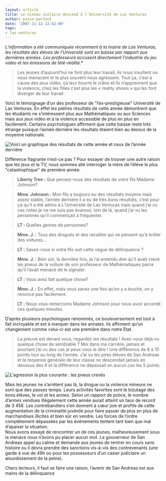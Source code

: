 ```yaml
---
layout: article
title: Le niveau scolaire descend à l’Université de Las Venturas
author: passe-partout
date: '2007-11-12 22:42:00'
tags:
- las-venturas
---
```


_L’information a été communiquée récemment à la mairie de Las Venturas, les résultats des élèves de l’Université sont en baisse par rapport aux dernières années. Les professeurs accusent directement l’industrie du jeu vidéo et les émissions de télé-réalité._\*

> Les jeunes d’aujourd’hui ne font plus leur travail, ils nous insultent ou nous menacent et le plus souvent nous agressent. Tout ça, c’est à cause des jeux vidéo, ça leur bourre le crâne et ils n’apprennent que la violence, chez les filles c’est plus les « reality shows » qui les font diverger de leur travail .

Voici le témoignage d’un des professeur de "l’ex-prestigieuse" Université de Las Venturas. En effet les piètres résultats de cette année démontrent que les étudiants ne s’intéressent plus aux Mathématiques ou aux Sciences mais aux jeux vidéo et à la violence accessible de plus en plus en facilement. Certains psychologues affirment que cette baisse reste très étrange puisque l’année dernière les résultats étaient bien au dessus de la moyenne nationale.

![Voici un graphique des résultats de cette année et ceux de l’année dernière]()

Différence flagrante n’est-ce pas ? Pour essayer de trouver une autre raison que les jeux et la TV, nous sommes allé interroger la mère de l’élève le plus "catastrophique" de première année.

> **Liberty Tree :** Que pensez-vous des résultats de votre fils Madame Johnson?

> **Mme. Johnson :** Mon fils a toujours eu des résultats moyens mais assez stable, l’année dernière il a eu de très bons résultats, c’est pour ça qu’il a été admis à L’Université de Las Venturas mais quand j’ai vu ces notes je ne me suis pas évanoui, loin de là, quand j’ai vu les personnes qu'il commençait à fréquenter.

> **LT :** Quelles genres de personnes?

> **Mme. J. :** Tous des drogués et des racailles qui ne pensent qu’à brûler des voitures...

> **LT :** Savez-vous si votre fils suit cette vague de délinquance ?

> **Mme. J. :** Bien sûr, la dernière fois, je l’ai entendu dire qu’il avait crevé les pneus de la voiture de son professeur de Mathématiques parce qu’il l’avait menacé de le signaler.

> **LT :** Vous avez fait quelque chose?

> **Mme. J. :** En effet, mais vous savez une fois qu’on y a touché, on y renonce pas facilement.

> **LT :** Nous vous remercions Madame Johnson pour nous avoir accordé ces quelques minutes.

D’après plusieurs psychologues renommés, ce bouleversement est tout à fait incroyable et est à marquer dans les annales. Ils affirment qu’un changement comme celui-ci est une première dans notre Etat.

> La preuve est devant vous, regardez les résultats ! Avez-vous déjà vu quelque chose de semblable ? Moi dans ma carrière, jamais et pourtant j’ai vu des cas je peux vous le dire ! Une différence de 8 à 10 points tout au long de l’année. J’ai vu les pires élèves de San Andreas et la moyenne générale de leur classe ne descendait jamais en dessous des 9 et la différence ne dépassait en aucun cas les 5 points.

![L’agression la plus courante : les pneus crevés]()

Mais les jeunes ne s’arrêtent pas là, la drogue ou la violence mineure ne sont que des passes temps. Leurs activités favorites sont le bizutage des bons élèves, le vol et les armes. Selon un rapport de police, le nombre d’armes vendues illégalement cette année aurait atteint un taux de record de 3 458. Les contrebandiers s’en donnent à cœur joie et profite de cette augmentation de la criminalité juvénile pour faire passer de plus en plus de marchandises illicites et bien sûr en vendre. Les forces de l’ordre complètement dépassées par les événements tentent tant bien que mal d’apaiser la situation.  
Nous avons essayé de rencontrer un de ces jeunes, malheureusement sous la menace nous n’avons pu placer aucun mot. Le gouverneur de San Andreas appel au calme et demande aux jeunes de rentrer en cours sans histoire ou il devra prendre des sanctions vis-à-vis des contrevenants (une garde à vue de 48h ou pour les possesseurs d’un casier judiciaire un alourdissement de la peine).

Chers lecteurs, il faut se faire une raison, l’avenir de San Andreas est aux mains de la délinquance

<!--kg-card-end: markdown-->
